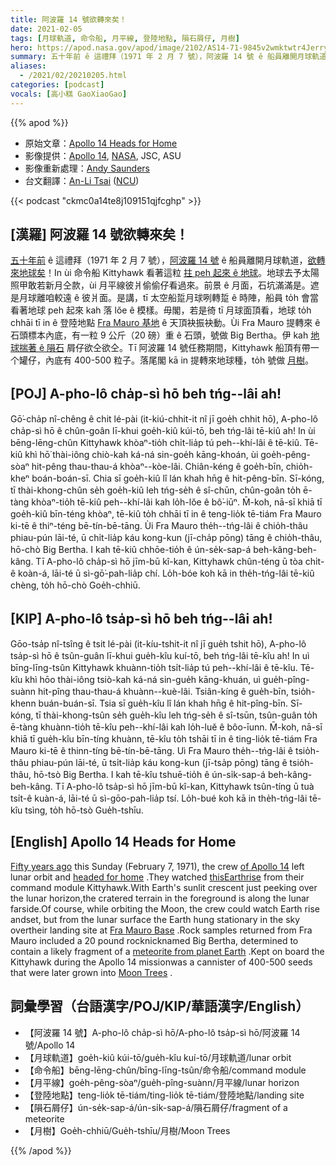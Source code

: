 ```yaml
---
title: 阿波羅 14 號欲轉來矣！
date: 2021-02-05
tags: [月球軌道, 命令船, 月平線, 登陸地點, 隕石屑仔, 月樹]
hero: https://apod.nasa.gov/apod/image/2102/AS14-71-9845v2wmktwtr4Jerry.jpg
summary: 五十年前 ê 這禮拜（1971 年 2 月 7 號），阿波羅 14 號 ê 船員離開月球軌道，欲轉來地球矣！
aliases:
  - /2021/02/20210205.html
categories: [podcast]
vocals: [高小糕 GaoXiaoGao]
---
```


{{% apod %}}

- 原始文章：[Apollo 14 Heads for Home](https://apod.nasa.gov/apod/ap210205.html)
- 影像提供：[Apollo 14](https://nssdc.gsfc.nasa.gov/planetary/lunar/apollo14info.html), [NASA](https://www.nasa.gov/), JSC, ASU
- 影像重新處理：[Andy Saunders](https://twitter.com/andysaunders_1)
- 台文翻譯：[An-Li Tsai](mailto:thianbu.taigi@gmail.com) ([NCU](https://www.astro.ncu.edu.tw))

{{< podcast "ckmc0a14te8j109151qjfcghp" >}}

## [漢羅] 阿波羅 14 號欲轉來矣！

[五十年前](https://www.nasa.gov/centers/marshall/history/index.html) ê 這禮拜（1971 年 2 月 7 號），[阿波羅 14 號](https://history.nasa.gov/alsj/a14/a14.html) ê 船員離開月球軌道，[欲轉來地球矣](https://history.nasa.gov/afj/ap14fj/26_day6_tei_resting.html)！In ùi 命令船 Kittyhawk 看著這粒 [拄 peh 起來 ê 地球](https://www.lpi.usra.edu/resources/apollo/frame/?AS14-71-9845)。地球去予太陽照甲敢若新月仝款，ùi 月平線彼爿偷偷仔看過來。前景 ê 月面，石坑滿滿是。遮是月球離咱較遠 ê 彼爿面。是講，tī 太空船踅月球咧轉踅 ê 時陣，船員 to̍h 會當看著地球 peh 起來 kah 落 lŏe ê 模樣。毋閣，若是徛 tī 月球面頂看，地球 to̍h chhāi tī in ê 登陸地點 [Fra Mauro 基地](https://en.wikipedia.org/wiki/Fra_Mauro_formation) ê 天頂袂振袂動。Ùi Fra Mauro 提轉來 ê 石頭標本內底，有一粒 9 公斤（20 磅）重 ê 石頭，號做 Big Bertha。伊 kah [地球揣著 ê 隕石](https://apod.tw/2021/02/20210203.html) 屑仔欲仝欲仝。Tī 阿波羅 14 號任務期間，Kittyhawk 船頂有帶一个罐仔，內底有 400-500 粒子。落尾閣 kā in 提轉來地球種，to̍h 號做 [月樹](https://www.nasa.gov/centers/marshall/history/moon-trees-stand-as-living-testaments-to-first-voyages-to-moon.html)。

## [POJ] A-pho-lô cha̍p-sì hō beh tńg--lâi ah!

Gō͘-cha̍p nî-chêng ê chit lé-pài (it-kiú-chhit-it nî jī goe̍h chhit hō), A-pho-lô cha̍p-sì hō ê chûn-goân lī-khui goe̍h-kiû kúi-tō, beh tńg-lâi tē-kiû ah! In ùi bēng-lēng-chûn Kittyhawk khòaⁿ-tio̍h chi̍t-lia̍p tú peh--khí-lâi ê tē-kiû. Tē-kiû khì hō͘ thài-iông chiò-kah ká-ná sin-goe̍h kāng-khoán, ùi goe̍h-pêng-sòaⁿ hit-pêng thau-thau-á khòaⁿ--kòe-lâi. Chiân-kéng ê goe̍h-bīn, chio̍h-kheⁿ boán-boán-sī. Chia sī goe̍h-kiû lî lán khah hn̄g ê hit-pêng-bīn. Sī-kóng, tī thài-khong-chûn se̍h goe̍h-kiû leh tńg-se̍h ê sî-chūn, chûn-goân to̍h ē-tàng khòaⁿ-tio̍h tē-kiû peh--khí-lâi kah lo̍h-lŏe ê bô͘-iūⁿ. M̄-koh, nā-sī khiā tī goe̍h-kiû bīn-téng khòaⁿ, tē-kiû to̍h chhāi tī in ê teng-lio̍k tē-tiám Fra Mauro ki-tē ê thiⁿ-téng bē-tín-bē-tāng. Ùi Fra Mauro the̍h--tńg-lâi ê chio̍h-thâu phiau-pún lāi-té, ū chi̍t-lia̍p káu kong-kun (jī-cha̍p pōng) tāng ê chio̍h-thâu, hō-chò Big Bertha. I kah tē-kiû chhōe-tio̍h ê ún-se̍k-sap-á beh-kâng-beh-kâng. Tī A-pho-lô cha̍p-sì hō jīm-bū kî-kan, Kittyhawk chûn-téng ū tòa chi̍t-ê koàn-á, lāi-té ū sì-gō͘-pah-lia̍p chí. Lo̍h-bóe koh kā in the̍h-tńg-lâi tē-kiû chèng, to̍h hō-chò Goe̍h-chhiū.

## [KIP] A-pho-lô tsa̍p-sì hō beh tńg--lâi ah!

Gōo-tsa̍p nî-tsîng ê tsit lé-pài (it-kíu-tshit-it nî jī gue̍h tshit hō), A-pho-lô tsa̍p-sì hō ê tsûn-guân lī-khui gue̍h-kîu kuí-tō, beh tńg-lâi tē-kîu ah! In uì bīng-līng-tsûn Kittyhawk khuànn-tio̍h tsi̍t-lia̍p tú peh--khí-lâi ê tē-kîu. Tē-kîu khì hōo thài-iông tsiò-kah ká-ná sin-gue̍h kāng-khuán, uì gue̍h-pîng-suànn hit-pîng thau-thau-á khuànn--kuè-lâi. Tsiân-kíng ê gue̍h-bīn, tsio̍h-khenn buán-buán-sī. Tsia sī gue̍h-kîu lî lán khah hn̄g ê hit-pîng-bīn. Sī-kóng, tī thài-khong-tsûn se̍h gue̍h-kîu leh tńg-se̍h ê sî-tsūn, tsûn-guân to̍h ē-tàng khuànn-tio̍h tē-kîu peh--khí-lâi kah lo̍h-luĕ ê bôo-īunn. M̄-koh, nā-sī khiā tī gue̍h-kîu bīn-tíng khuànn, tē-kîu to̍h tshāi tī in ê ting-lio̍k tē-tiám Fra Mauro ki-tē ê thinn-tíng bē-tín-bē-tāng. Uì Fra Mauro the̍h--tńg-lâi ê tsio̍h-thâu phiau-pún lāi-té, ū tsi̍t-lia̍p káu kong-kun (jī-tsa̍p pōng) tāng ê tsio̍h-thâu, hō-tsò Big Bertha. I kah tē-kîu tshuē-tio̍h ê ún-si̍k-sap-á beh-kâng-beh-kâng. Tī A-pho-lô tsa̍p-sì hō jīm-bū kî-kan, Kittyhawk tsûn-tíng ū tuà tsi̍t-ê kuàn-á, lāi-té ū sì-gōo-pah-lia̍p tsí. Lo̍h-bué koh kā in the̍h-tńg-lâi tē-kîu tsìng, to̍h hō-tsò Gue̍h-tshīu.

## [English] Apollo 14 Heads for Home

[Fifty years ago](https://www.nasa.gov/centers/marshall/history/index.html) this Sunday (February 7, 1971), the crew [of Apollo 14](https://history.nasa.gov/alsj/a14/a14.html) left lunar orbit and [headed for home](https://history.nasa.gov/afj/ap14fj/26_day6_tei_resting.html) .They watched [thisEarthrise](https://www.lpi.usra.edu/resources/apollo/frame/?AS14-71-9845) from their command module Kittyhawk.With Earth's sunlit crescent just peeking over the lunar horizon,the cratered terrain in the foreground is along the lunar farside.Of course, while orbiting the Moon, the crew could watch Earth rise andset, but from the lunar surface the Earth hung stationary in the sky overtheir landing site at [Fra Mauro Base](https://en.wikipedia.org/wiki/Fra_Mauro_formation) .Rock samples returned from Fra Mauro included a 20 pound rocknicknamed Big Bertha, determined to contain a likely fragment of a [meteorite from planet Earth](https://apod.nasa.gov/apod/fap/ap210203.html) .Kept on board the Kittyhawk during the Apollo 14 missionwas a cannister of 400-500 seeds that were later grown into [Moon Trees](https://www.nasa.gov/centers/marshall/history/moon-trees-stand-as-living-testaments-to-first-voyages-to-moon.html) .

## 詞彙學習（台語漢字/POJ/KIP/華語漢字/English）

- 【阿波羅 14 號】A-pho-lô cha̍p-sì hō/A-pho-lô tsa̍p-sì hō/阿波羅 14 號/Apollo 14
- 【月球軌道】goe̍h-kiû kúi-tō/gue̍h-kîu kuí-tō/月球軌道/lunar orbit
- 【命令船】bēng-lēng-chûn/bīng-līng-tsûn/命令船/command module
- 【月平線】goe̍h-pêng-sòaⁿ/gue̍h-pîng-suànn/月平線/lunar horizon
- 【登陸地點】teng-lio̍k tē-tiám/ting-lio̍k tē-tiám/登陸地點/landing site
- 【隕石屑仔】ún-se̍k-sap-á/ún-si̍k-sap-á/隕石屑仔/fragment of a meteorite
- 【月樹】Goe̍h-chhiū/Gue̍h-tshīu/月樹/Moon Trees

{{% /apod %}}
